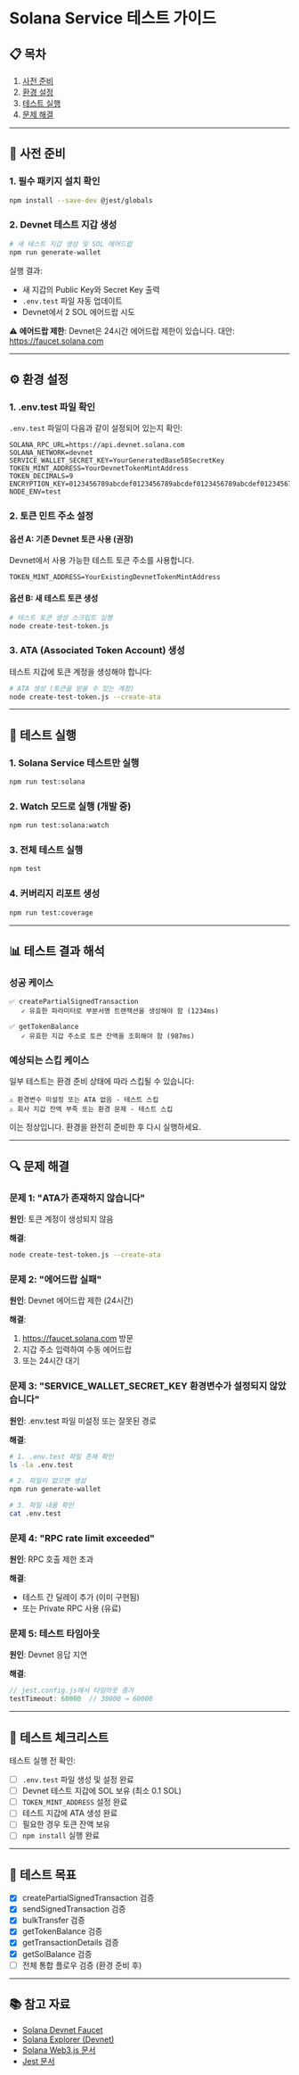 # Solana Service 테스트 가이드

## 📋 목차
1. [사전 준비](#사전-준비)
2. [환경 설정](#환경-설정)
3. [테스트 실행](#테스트-실행)
4. [문제 해결](#문제-해결)

---

## 🔧 사전 준비

### 1. 필수 패키지 설치 확인
```bash
npm install --save-dev @jest/globals
```

### 2. Devnet 테스트 지갑 생성
```bash
# 새 테스트 지갑 생성 및 SOL 에어드랍
npm run generate-wallet
```

실행 결과:
- 새 지갑의 Public Key와 Secret Key 출력
- `.env.test` 파일 자동 업데이트
- Devnet에서 2 SOL 에어드랍 시도

⚠️ **에어드랍 제한**: Devnet은 24시간 에어드랍 제한이 있습니다.
대안: https://faucet.solana.com

---

## ⚙️ 환경 설정

### 1. .env.test 파일 확인

`.env.test` 파일이 다음과 같이 설정되어 있는지 확인:
```env
SOLANA_RPC_URL=https://api.devnet.solana.com
SOLANA_NETWORK=devnet
SERVICE_WALLET_SECRET_KEY=YourGeneratedBase58SecretKey
TOKEN_MINT_ADDRESS=YourDevnetTokenMintAddress
TOKEN_DECIMALS=9
ENCRYPTION_KEY=0123456789abcdef0123456789abcdef0123456789abcdef0123456789abcdef
NODE_ENV=test
```

### 2. 토큰 민트 주소 설정

#### 옵션 A: 기존 Devnet 토큰 사용 (권장)

Devnet에서 사용 가능한 테스트 토큰 주소를 사용합니다.
```env
TOKEN_MINT_ADDRESS=YourExistingDevnetTokenMintAddress
```

#### 옵션 B: 새 테스트 토큰 생성
```bash
# 테스트 토큰 생성 스크립트 실행
node create-test-token.js
```

### 3. ATA (Associated Token Account) 생성

테스트 지갑에 토큰 계정을 생성해야 합니다:
```bash
# ATA 생성 (토큰을 받을 수 있는 계정)
node create-test-token.js --create-ata
```

---

## 🧪 테스트 실행

### 1. Solana Service 테스트만 실행
```bash
npm run test:solana
```

### 2. Watch 모드로 실행 (개발 중)
```bash
npm run test:solana:watch
```

### 3. 전체 테스트 실행
```bash
npm test
```

### 4. 커버리지 리포트 생성
```bash
npm run test:coverage
```

---

## 📊 테스트 결과 해석

### 성공 케이스
```
✅ createPartialSignedTransaction
   ✓ 유효한 파라미터로 부분서명 트랜잭션을 생성해야 함 (1234ms)
   
✅ getTokenBalance
   ✓ 유효한 지갑 주소로 토큰 잔액을 조회해야 함 (987ms)
```

### 예상되는 스킵 케이스

일부 테스트는 환경 준비 상태에 따라 스킵될 수 있습니다:
```
⚠️ 환경변수 미설정 또는 ATA 없음 - 테스트 스킵
⚠️ 회사 지갑 잔액 부족 또는 환경 문제 - 테스트 스킵
```

이는 정상입니다. 환경을 완전히 준비한 후 다시 실행하세요.

---

## 🔍 문제 해결

### 문제 1: "ATA가 존재하지 않습니다"

**원인**: 토큰 계정이 생성되지 않음

**해결**:
```bash
node create-test-token.js --create-ata
```

### 문제 2: "에어드랍 실패"

**원인**: Devnet 에어드랍 제한 (24시간)

**해결**:
1. https://faucet.solana.com 방문
2. 지갑 주소 입력하여 수동 에어드랍
3. 또는 24시간 대기

### 문제 3: "SERVICE_WALLET_SECRET_KEY 환경변수가 설정되지 않았습니다"

**원인**: .env.test 파일 미설정 또는 잘못된 경로

**해결**:
```bash
# 1. .env.test 파일 존재 확인
ls -la .env.test

# 2. 파일이 없으면 생성
npm run generate-wallet

# 3. 파일 내용 확인
cat .env.test
```

### 문제 4: "RPC rate limit exceeded"

**원인**: RPC 호출 제한 초과

**해결**:
- 테스트 간 딜레이 추가 (이미 구현됨)
- 또는 Private RPC 사용 (유료)

### 문제 5: 테스트 타임아웃

**원인**: Devnet 응답 지연

**해결**:
```javascript
// jest.config.js에서 타임아웃 증가
testTimeout: 60000  // 30000 → 60000
```

---

## 📝 테스트 체크리스트

테스트 실행 전 확인:

- [ ] `.env.test` 파일 생성 및 설정 완료
- [ ] Devnet 테스트 지갑에 SOL 보유 (최소 0.1 SOL)
- [ ] `TOKEN_MINT_ADDRESS` 설정 완료
- [ ] 테스트 지갑에 ATA 생성 완료
- [ ] 필요한 경우 토큰 잔액 보유
- [ ] `npm install` 실행 완료

---

## 🎯 테스트 목표

- [x] createPartialSignedTransaction 검증
- [x] sendSignedTransaction 검증
- [x] bulkTransfer 검증
- [x] getTokenBalance 검증
- [x] getTransactionDetails 검증
- [x] getSolBalance 검증
- [ ] 전체 통합 플로우 검증 (환경 준비 후)

---

## 📚 참고 자료

- [Solana Devnet Faucet](https://faucet.solana.com)
- [Solana Explorer (Devnet)](https://explorer.solana.com/?cluster=devnet)
- [Solana Web3.js 문서](https://solana-labs.github.io/solana-web3.js/)
- [Jest 문서](https://jestjs.io/)